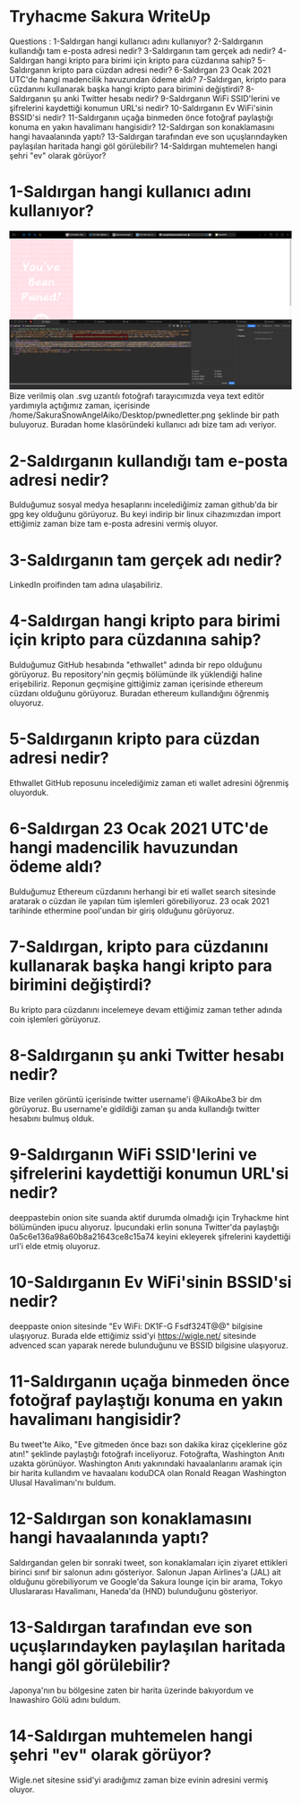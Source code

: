# Tryhacme Sakura WriteUp

Questions :
1-Saldırgan hangi kullanıcı adını kullanıyor?
2-Saldırganın kullandığı tam e-posta adresi nedir?
3-Saldırganın tam gerçek adı nedir?
4-Saldırgan hangi kripto para birimi için kripto para cüzdanına sahip?
5-Saldırganın kripto para cüzdan adresi nedir?
6-Saldırgan 23 Ocak 2021 UTC'de hangi madencilik havuzundan ödeme aldı?
7-Saldırgan, kripto para cüzdanını kullanarak başka hangi kripto para birimini değiştirdi?
8-Saldırganın şu anki Twitter hesabı nedir?
9-Saldırganın WiFi SSID'lerini ve şifrelerini kaydettiği konumun URL'si nedir?
10-Saldırganın Ev WiFi'sinin BSSID'si nedir?
11-Saldırganın uçağa binmeden önce fotoğraf paylaştığı konuma en yakın havalimanı hangisidir?
12-Saldırgan son konaklamasını hangi havaalanında yaptı?
13-Saldırgan tarafından eve son uçuşlarındayken paylaşılan haritada hangi göl görülebilir?
14-Saldırgan muhtemelen hangi şehri "ev" olarak görüyor?

# 1-Saldırgan hangi kullanıcı adını kullanıyor?
![Alt text](https://raw.githubusercontent.com/Berkkucukk/Sakura-writeup/main/exif.png  "Optional title")
Bize verilmiş olan .svg uzantılı fotoğrafı tarayıcımızda veya text editör yardımıyla açtığımız zaman, içerisinde /home/SakuraSnowAngelAiko/Desktop/pwnedletter.png şeklinde bir path buluyoruz. Buradan home klasöründeki kullanıcı adı bize tam adı veriyor.

# 2-Saldırganın kullandığı tam e-posta adresi nedir?

Bulduğumuz sosyal medya hesaplarını incelediğimiz zaman github'da bir gpg key olduğunu görüyoruz. Bu keyi indirip bir linux cihazımızdan import ettiğimiz zaman bize tam e-posta adresini vermiş oluyor.

# 3-Saldırganın tam gerçek adı nedir?

LinkedIn proifinden tam adına ulaşabiliriz.

# 4-Saldırgan hangi kripto para birimi için kripto para cüzdanına sahip?

Bulduğumuz GitHub hesabında "ethwallet" adında bir repo olduğunu görüyoruz. Bu repository'nin geçmiş bölümünde ilk yüklendiği haline erişebiliriz. Reponun geçmişine gittiğimiz zaman içerisinde ethereum cüzdanı olduğunu görüyoruz. Buradan ethereum kullandığını öğrenmiş oluyoruz.

# 5-Saldırganın kripto para cüzdan adresi nedir?

Ethwallet GitHub reposunu incelediğimiz zaman eti wallet adresini öğrenmiş oluyorduk.

# 6-Saldırgan 23 Ocak 2021 UTC'de hangi madencilik havuzundan ödeme aldı?


Bulduğumuz Ethereum cüzdanını herhangi bir eti wallet search sitesinde aratarak o cüzdan ile yapılan tüm işlemleri görebiliyoruz. 23 ocak 2021 tarihinde ethermine pool'undan bir giriş olduğunu görüyoruz.


# 7-Saldırgan, kripto para cüzdanını kullanarak başka hangi kripto para birimini değiştirdi?


Bu kripto para cüzdanını incelemeye devam ettiğimiz zaman tether adında coin işlemleri görüyoruz.

# 8-Saldırganın şu anki Twitter hesabı nedir?

Bize verilen görüntü içerisinde twitter username'i @AikoAbe3 bir dm görüyoruz. Bu username'e gidildiği zaman şu anda kullandığı twitter hesabını bulmuş olduk.

# 9-Saldırganın WiFi SSID'lerini ve şifrelerini kaydettiği konumun URL'si nedir?

deeppastebin onion site suanda aktif durumda olmadığı için Tryhackme hint bölümünden ipucu alıyoruz. İpucundaki erlin sonuna Twitter'da paylaştığı 0a5c6e136a98a60b8a21643ce8c15a74 keyini ekleyerek şifrelerini kaydettiği url'i elde etmiş oluyoruz.

# 10-Saldırganın Ev WiFi'sinin BSSID'si nedir?

deeppaste onion sitesinde "Ev WiFi: DK1F-G Fsdf324T@@" bilgisine ulaşıyoruz. Burada elde ettiğimiz ssid'yi https://wigle.net/ sitesinde advenced scan yaparak nerede bulunduğunu ve BSSID bilgisine ulaşıyoruz.

# 11-Saldırganın uçağa binmeden önce fotoğraf paylaştığı konuma en yakın havalimanı hangisidir?

Bu tweet'te  Aiko, "Eve gitmeden önce bazı son dakika kiraz çiçeklerine göz atın!" şeklinde paylaştığı fotoğrafı inceliyoruz. Fotoğrafta, Washington Anıtı uzakta görünüyor. Washington Anıtı yakınındaki havaalanlarını aramak için bir harita kullandım ve havaalanı koduDCA  olan Ronald Reagan Washington Ulusal Havalimanı'nı buldum.


# 12-Saldırgan son konaklamasını hangi havaalanında yaptı?


Saldırgandan gelen bir sonraki tweet, son konaklamaları için ziyaret ettikleri birinci sınıf bir salonun adını gösteriyor. Salonun Japan Airlines'a (JAL) ait olduğunu görebiliyorum ve Google'da  Sakura lounge için bir arama, Tokyo Uluslararası Havalimanı, Haneda'da (HND) bulunduğunu gösteriyor.



# 13-Saldırgan tarafından eve son uçuşlarındayken paylaşılan haritada hangi göl görülebilir?

Japonya'nın bu bölgesine zaten bir harita üzerinde bakıyordum ve Inawashiro Gölü adını buldum.

# 14-Saldırgan muhtemelen hangi şehri "ev" olarak görüyor?

Wigle.net sitesine ssid'yi aradığımız zaman bize evinin adresini vermiş oluyor.



